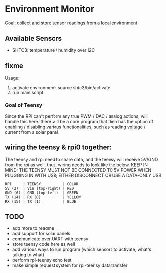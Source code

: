 # Environment Monitor
Goal: collect and store sensor readings from a local environment


## Available Sensors
* SHTC3: temperature / humidity over I2C


## fixme
Usage:
1. activate environment: source shtc3/bin/activate
2. run main script


### Goal of Teensy
Since the RPI can't perform any true PWM / DAC / analog actions, will handle this here. there will be a core program that then has the option of enabling / disabling various functionalities, such as reading voltage / current from a solar panel

## wiring the teensy & rpi0 together: 
The teensy and rpi need to share data, and the teensy will receive 5V/GND from the rpi as well. thus, wiring needs to look like the below. KEEP IN MIND: THE TEENSY MUST NOT BE CONNECTED TO 5V POWER WHEN PLUGGING IN WITH USB; EITHER DISCONNECT OR USE A DATA-ONLY USB
```
RPI     | TEENSY          | COLOR
5V (2)  | Vin (top-right) | RED
GND (6) | GND (top-left)  | GREEN
TX (14) | RX (0)          | YELLOW
RX (15) | TX (1)          | BLUE
```

## TODO
* add more to readme
* add support for solar panels
* communicate over UART with teensy
* store teensy code here as well
* add various ways to run program (which sensors to activate, what's talking to what)
* perform rpi-teensy echo test
* make simple request system for rpi-teensy data transfer
